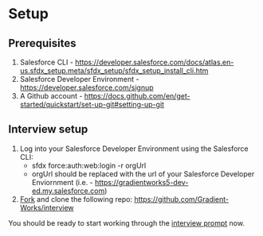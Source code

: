 # Setup

## Prerequisites
1. Salesforce CLI - https://developer.salesforce.com/docs/atlas.en-us.sfdx_setup.meta/sfdx_setup/sfdx_setup_install_cli.htm 
2. Salesforce Developer Environment - https://developer.salesforce.com/signup
4. A Github account - https://docs.github.com/en/get-started/quickstart/set-up-git#setting-up-git

## Interview setup
1. Log into your Salesforce Developer Environment using the Salesforce CLI:
    - sfdx force:auth:web:login -r orgUrl
    - orgUrl should be replaced with the url of your Salesforce Developer Enviornment (i.e. - https://gradientworks5-dev-ed.my.salesforce.com)
2. [Fork](https://docs.github.com/en/get-started/quickstart/fork-a-repo#prerequisites) and clone the following repo: https://github.com/Gradient-Works/interview

You should be ready to start working through the [interview prompt](https://github.com/Gradient-Works/interview/blob/main/docs/movies_lwc_instructions.md) now.
